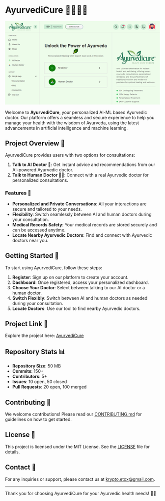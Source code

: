 # AyurvediCure 🌿🧑‍⚕️🤖

![AyurvediCure](img/desktop.png)

Welcome to **AyurvediCure**, your personalized AI-ML based Ayurvedic doctor. Our platform offers a seamless and secure experience to help you manage your health with the wisdom of Ayurveda, using the latest advancements in artificial intelligence and machine learning.

## Project Overview 🌟

AyurvediCure provides users with two options for consultations:

1. **Talk to AI Doctor 🤖**: Get instant advice and recommendations from our AI-powered Ayurvedic doctor.
2. **Talk to Human Doctor 🧑‍⚕️**: Connect with a real Ayurvedic doctor for personalized consultations.

### Features 🌿

- **Personalized and Private Conversations**: All your interactions are secure and tailored to your needs.
- **Flexibility**: Switch seamlessly between AI and human doctors during your consultation.
- **Medical Records Safety**: Your medical records are stored securely and can be accessed anytime.
- **Locate Nearby Ayurvedic Doctors**: Find and connect with Ayurvedic doctors near you.

## Getting Started 🚀

To start using AyurvediCure, follow these steps:

1. **Register**: Sign up on our platform to create your account.
2. **Dashboard**: Once registered, access your personalized dashboard.
3. **Choose Your Doctor**: Select between talking to our AI doctor or a human doctor.
4. **Switch Flexibly**: Switch between AI and human doctors as needed during your consultation.
5. **Locate Doctors**: Use our tool to find nearby Ayurvedic doctors.

## Project Link 🔗

Explore the project here: [AyurvediCure](https://pkprajapati7402.github.io/AyurvediCure/)

## Repository Stats 📊

- **Repository Size**: 50 MB
- **Commits**: 150+
- **Contributors**: 5+
- **Issues**: 10 open, 50 closed
- **Pull Requests**: 20 open, 100 merged

## Contributing 🤝

We welcome contributions! Please read our [CONTRIBUTING.md](CONTRIBUTING.md) for guidelines on how to get started.

## License 📜

This project is licensed under the MIT License. See the [LICENSE](LICENSE) file for details.

## Contact 📧

For any inquiries or support, please contact us at krypto.etox@gmail.com.

---

Thank you for choosing AyurvediCure for your Ayurvedic health needs! 🌿✨
